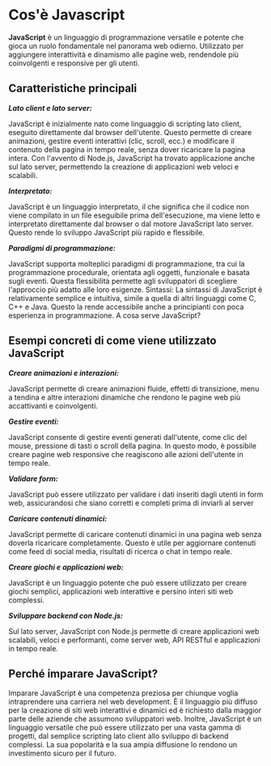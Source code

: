 # **Cos'è Javascript**

**JavaScript** è un linguaggio di programmazione versatile e potente che gioca un ruolo fondamentale nel panorama web odierno. Utilizzato per aggiungere interattività e dinamismo alle pagine web, rendendole più coinvolgenti e responsive per gli utenti.

## **Caratteristiche principali**

**_Lato client e lato server:_**

JavaScript è inizialmente nato come linguaggio di scripting lato client, eseguito direttamente dal browser dell'utente. Questo permette di creare animazioni, gestire eventi interattivi (clic, scroll, ecc.) e modificare il contenuto della pagina in tempo reale, senza dover ricaricare la pagina intera. Con l'avvento di Node.js, JavaScript ha trovato applicazione anche sul lato server, permettendo la creazione di applicazioni web veloci e scalabili.

**_Interpretato:_**

JavaScript è un linguaggio interpretato, il che significa che il codice non viene compilato in un file eseguibile prima dell'esecuzione, ma viene letto e interpretato direttamente dal browser o dal motore JavaScript lato server. Questo rende lo sviluppo JavaScript più rapido e flessibile.

**_Paradigmi di programmazione:_**

JavaScript supporta molteplici paradigmi di programmazione, tra cui la programmazione procedurale, orientata agli oggetti, funzionale e basata sugli eventi. Questa flessibilità permette agli sviluppatori di scegliere l'approccio più adatto alle loro esigenze.
Sintassi: La sintassi di JavaScript è relativamente semplice e intuitiva, simile a quella di altri linguaggi come C, C++ e Java.
Questo la rende accessibile anche a principianti con poca esperienza in programmazione.
A cosa serve JavaScript?

## **Esempi concreti di come viene utilizzato JavaScript**

**_Creare animazioni e interazioni:_**

JavaScript permette di creare animazioni fluide, effetti di transizione, menu a tendina e altre interazioni dinamiche che rendono le pagine web più accattivanti e coinvolgenti.

**_Gestire eventi:_**

JavaScript consente di gestire eventi generati dall'utente, come clic del mouse, pressione di tasti o scroll della pagina. In questo modo, è possibile creare pagine web responsive che reagiscono alle azioni dell'utente in tempo reale.

**_Validare form:_**

JavaScript può essere utilizzato per validare i dati inseriti dagli utenti in form web, assicurandosi che siano corretti e completi prima di inviarli al server

**_Caricare contenuti dinamici:_**

JavaScript permette di caricare contenuti dinamici in una pagina web senza doverla ricaricare completamente. Questo è utile per aggiornare contenuti come feed di social media, risultati di ricerca o chat in tempo reale.

**_Creare giochi e applicazioni web:_**

JavaScript è un linguaggio potente che può essere utilizzato per creare giochi semplici, applicazioni web interattive e persino interi siti web complessi.

**_Sviluppare backend con Node.js:_**

Sul lato server, JavaScript con Node.js permette di creare applicazioni web scalabili, veloci e performanti, come server web, API RESTful e applicazioni in tempo reale.

## **Perché imparare JavaScript?**

Imparare JavaScript è una competenza preziosa per chiunque voglia intraprendere una carriera nel web development. È il linguaggio più diffuso per la creazione di siti web interattivi e dinamici ed è richiesto dalla maggior parte delle aziende che assumono sviluppatori web.
Inoltre, JavaScript è un linguaggio versatile che può essere utilizzato per una vasta gamma di progetti, dal semplice scripting lato client allo sviluppo di backend complessi. La sua popolarità e la sua ampia diffusione lo rendono un investimento sicuro per il futuro.
